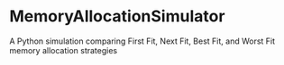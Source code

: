 # MemoryAllocationSimulator
A Python simulation comparing First Fit, Next Fit, Best Fit, and Worst Fit memory allocation strategies
